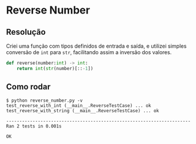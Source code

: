 # Reverse Number

## Resolução

Criei uma função com tipos definidos de entrada e saída, e utilizei simples conversão de `int` para `str`,
facilitando assim a inversão dos valores.

```python
def reverse(number:int) -> int:
    return int(str(number)[::-1])
```

## Como rodar

```shell
$ python reverse_number.py -v
test_reverse_with_int (__main__.ReverseTestCase) ... ok
test_reverse_with_string (__main__.ReverseTestCase) ... ok

----------------------------------------------------------------------
Ran 2 tests in 0.001s

OK
```